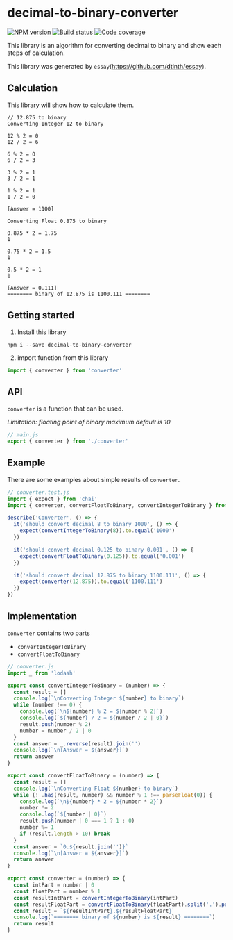 # decimal-to-binary-converter

[![NPM version][npm-svg]][npm]
[![Build status][travis-svg]][travis]
[![Code coverage][codecov-svg]][codecov]

[travis]: https://travis-ci.org/zugarzeeker/decimal-to-binary-converter
[travis-svg]: https://img.shields.io/travis/zugarzeeker/decimal-to-binary-converter.svg?style=flat
[npm]: https://www.npmjs.com/package/decimal-to-binary-converter
[npm-svg]: https://img.shields.io/npm/v/decimal-to-binary-converter.svg?style=flat
[codecov]: https://codecov.io/gh/zugarzeeker/decimal-to-binary-converter/src/master/README.md
[codecov-svg]: https://img.shields.io/codecov/c/github/zugarzeeker/decimal-to-binary-converter.svg

This library is an algorithm for converting decimal to binary and show each steps of calculation.

This library was generated by `essay`(https://github.com/dtinth/essay).

## Calculation
This library will show how to calculate them.

```
// 12.875 to binary
Converting Integer 12 to binary

12 % 2 = 0
12 / 2 = 6

6 % 2 = 0
6 / 2 = 3

3 % 2 = 1
3 / 2 = 1

1 % 2 = 1
1 / 2 = 0

[Answer = 1100]

Converting Float 0.875 to binary

0.875 * 2 = 1.75
1

0.75 * 2 = 1.5
1

0.5 * 2 = 1
1

[Answer = 0.111]
======== binary of 12.875 is 1100.111 ========
```

## Getting started
  1. Install this library

  ```
  npm i --save decimal-to-binary-converter
  ```

  2. import function from this library
  ```js
  import { converter } from 'converter'
  ```


## API
`converter` is a function that can be used.

*Limitation: floating point of binary maximum default is 10*

```js
// main.js
export { converter } from './converter'
```

## Example
There are some examples about simple results of `converter`.

```js
// converter.test.js
import { expect } from 'chai'
import { converter, convertFloatToBinary, convertIntegerToBinary } from './converter'

describe('Converter', () => {
  it('should convert decimal 8 to binary 1000', () => {
    expect(convertIntegerToBinary(8)).to.equal('1000')
  })

  it('should convert decimal 0.125 to binary 0.001', () => {
    expect(convertFloatToBinary(0.125)).to.equal('0.001')
  })

  it('should convert decimal 12.875 to binary 1100.111', () => {
    expect(converter(12.875)).to.equal('1100.111')
  })
})
```

## Implementation
`converter` contains two parts
- `convertIntegerToBinary`
- `convertFloatToBinary`

```js
// converter.js
import _ from 'lodash'

export const convertIntegerToBinary = (number) => {
  const result = []
  console.log(`\nConverting Integer ${number} to binary`)
  while (number !== 0) {
    console.log(`\n${number} % 2 = ${number % 2}`)
    console.log(`${number} / 2 = ${number / 2 | 0}`)
    result.push(number % 2)
    number = number / 2 | 0
  }
  const answer = _.reverse(result).join('')
  console.log(`\n[Answer = ${answer}]`)
  return answer
}

export const convertFloatToBinary = (number) => {
  const result = []
  console.log(`\nConverting Float ${number} to binary`)
  while (!_.has(result, number) && number % 1 !== parseFloat(0)) {
    console.log(`\n${number} * 2 = ${number * 2}`)
    number *= 2
    console.log(`${number | 0}`)
    result.push(number | 0 === 1 ? 1 : 0)
    number %= 1
    if (result.length > 10) break
  }
  const answer = `0.${result.join('')}`
  console.log(`\n[Answer = ${answer}]`)
  return answer
}

export const converter = (number) => {
  const intPart = number | 0
  const floatPart = number % 1
  const resultIntPart = convertIntegerToBinary(intPart)
  const resultFloatPart = convertFloatToBinary(floatPart).split('.').pop()
  const result = `${resultIntPart}.${resultFloatPart}`
  console.log(`======== binary of ${number} is ${result} ========`)
  return result
}

```
